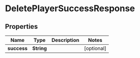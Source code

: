 

# DeletePlayerSuccessResponse


## Properties

| Name | Type | Description | Notes |
|------------ | ------------- | ------------- | -------------|
|**success** | **String** |  |  [optional] |



